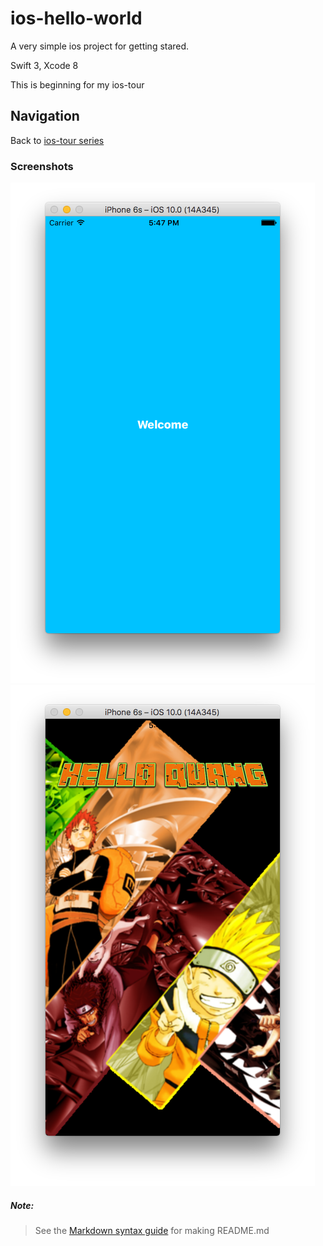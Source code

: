 # ios-hello-world

A very simple ios project for getting stared.

Swift 3, Xcode 8

This is beginning for my ios-tour

## Navigation

Back to [ios-tour series](https://github.com/qilytquang/ios-tour/)

### Screenshots
[id1]: /screenshot1.png "Screenshot 1 of Heloworld"
[id2]: /screenshot2.png "Screenshot 2 of Heloworld"

![Screenshot 1][id1]
![Screenshot 2][id2]
   
##### Note:
> See the [Markdown syntax guide](https://confluence.atlassian.com/bitbucketserver/markdown-syntax-guide-776639995.html)
> for making README.md
